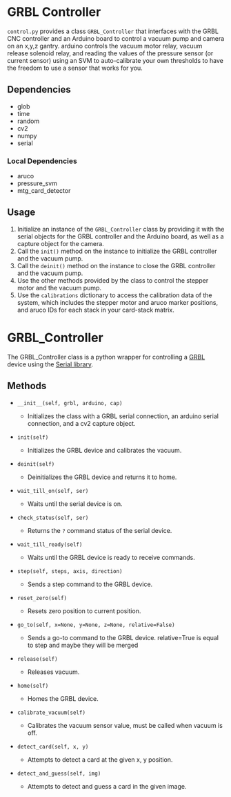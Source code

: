 # GRBL Controller

`control.py` provides a class `GRBL_Controller` that interfaces with the GRBL CNC controller and an Arduino board to control a vacuum pump and camera on an x,y,z gantry. arduino controls the vacuum motor relay, vacuum release solenoid relay, and reading the values of the pressure sensor (or current sensor) using an SVM to auto-calibrate your own thresholds to have the freedom to use a sensor that works for you.

## Dependencies
- glob
- time
- random
- cv2
- numpy
- serial
### Local Dependencies
- aruco
- pressure_svm
- mtg_card_detector

## Usage
1. Initialize an instance of the `GRBL_Controller` class by providing it with the serial objects for the GRBL controller and the Arduino board, as well as a capture object for the camera.
2. Call the `init()` method on the instance to initialize the GRBL controller and the vacuum pump.
3. Call the `deinit()` method on the instance to close the GRBL controller and the vacuum pump.
4. Use the other methods provided by the class to control the stepper motor and the vacuum pump.
5. Use the `calibrations` dictionary to access the calibration data of the system, which includes the stepper motor and aruco marker positions, and aruco IDs for each stack in your card-stack matrix.

# GRBL_Controller

The GRBL_Controller class is a python wrapper for controlling a [GRBL](https://github.com/gnea/grbl) device using the [Serial library](https://pyserial.readthedocs.io/en/latest/pyserial.html).

## Methods

 - `__init__(self, grbl, arduino, cap)`
    - Initializes the class with a GRBL serial connection, an arduino serial connection, and a cv2 capture object.

 - `init(self)`
    - Initializes the GRBL device and calibrates the vacuum.

 - `deinit(self)`
    - Deinitializes the GRBL device and returns it to home.

 - `wait_till_on(self, ser)`
    - Waits until the serial device is on.

 - `check_status(self, ser)`
    - Returns the `?` command status of the serial device.

 - `wait_till_ready(self)`
    - Waits until the GRBL device is ready to receive commands.

 - `step(self, steps, axis, direction)`
    - Sends a step command to the GRBL device.

 - `reset_zero(self)`
    - Resets zero position to current position.

 - `go_to(self, x=None, y=None, z=None, relative=False)`
    - Sends a go-to command to the GRBL device. relative=True is equal to step and maybe they will be merged

 - `release(self)`
    - Releases vacuum.

 - `home(self)`
    - Homes the GRBL device.

 - `calibrate_vacuum(self)`
    - Calibrates the vacuum sensor value, must be called when vacuum is off.

 - `detect_card(self, x, y)`
    - Attempts to detect a card at the given x, y position.

 - `detect_and_guess(self, img)`
    - Attempts to detect and guess a card in the given image.
